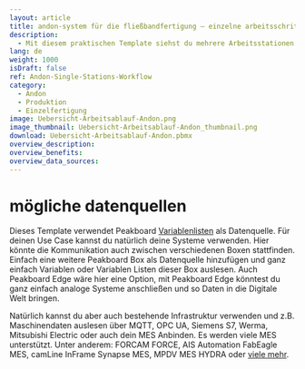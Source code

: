 ```yaml
---
layout: article
title: andon-system für die fließbandfertigung ― einzelne arbeitsschritte auf einem dashboard im blick behalten
description: 
  - Mit diesem praktischen Template siehst du mehrere Arbeitsstationen auf einen Blick. So siehst du die Abläufe einzelner Arbeitsschritte, was zur Verbesserung deiner Prozesse beiträgt. Außerdem kannst du blitzschnell auf mögliche Probleme deiner Werker und Störungen der Maschinen an einem einzelnen Arbeitsplatz reagieren, um Verschwendung effizient zu minimieren. Dieses Template kann sowohl in der Produktion, z. B. in der Einzelfertigung oder Fließbandfertigung, als auch in der Montage verwendet werden. Jetzt Template herunterladen und ganz einfach Produktionsprozesse nachhaltig optimieren!
lang: de
weight: 1000
isDraft: false
ref: Andon-Single-Stations-Workflow
category:
  - Andon
  - Produktion
  - Einzelfertigung
image: Uebersicht-Arbeitsablauf-Andon.png
image_thumbnail: Uebersicht-Arbeitsablauf-Andon_thumbnail.png
download: Uebersicht-Arbeitsablauf-Andon.pbmx
overview_description:
overview_benefits:
overview_data_sources:
---
```


# mögliche datenquellen
Dieses Template verwendet Peakboard [Variablenlisten](https://help.peakboard.com/scripting/de-variables.html) als Datenquelle. Für deinen Use Case kannst du natürlich deine Systeme verwenden. Hier könnte die Kommunikation auch zwischen verschiedenen Boxen stattfinden. Einfach eine weitere Peakboard Box als Datenquelle hinzufügen und ganz einfach Variablen oder Variablen Listen dieser Box auslesen. Auch Peakboard Edge wäre hier eine Option, mit Peakboard Edge könntest du ganz einfach analoge Systeme anschließen und so Daten in die Digitale Welt bringen. 

Natürlich kannst du aber auch bestehende Infrastruktur verwenden und z.B. Maschinendaten auslesen über MQTT, OPC UA, Siemens S7, Werma, Mitsubishi Electric oder auch dein MES Anbinden. Es werden viele MES unterstützt. Unter anderem: FORCAM FORCE, AIS Automation FabEagle MES, camLine InFrame Synapse MES, MPDV MES HYDRA oder [viele mehr](https://peakboard.com/produkt/peakboard-versionen/#schnittstellen).
